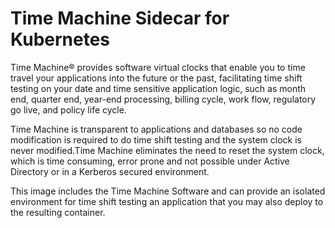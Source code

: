 # Time Machine Sidecar for Kubernetes
Time Machine® provides software virtual clocks that enable you to time travel your applications into the future or the past, facilitating time shift testing on your date and time sensitive application logic, such as month end, quarter end, year-end processing, billing cycle, work flow, regulatory go live, and policy life cycle.

Time Machine is transparent to applications and databases so no code modification is required to do time shift testing and the system clock is never modified.Time Machine eliminates the need to reset the system clock, which is time consuming, error prone and not possible under Active Directory or in a Kerberos secured environment.

This image includes the Time Machine Software and can provide an isolated environment for time shift testing an application that you may also deploy to the resulting container.

